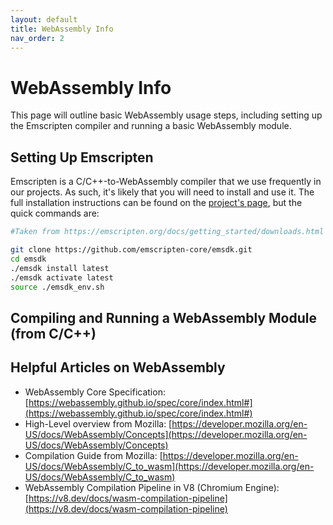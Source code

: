 ```yaml
---
layout: default
title: WebAssembly Info
nav_order: 2
---
```



# WebAssembly Info

This page will outline basic WebAssembly usage steps, including setting up the Emscripten compiler and running a basic WebAssembly module.

## Setting Up Emscripten
Emscripten is a C/C++-to-WebAssembly compiler that we use frequently in our projects. As such, it's likely that you will need to install and use it. The full installation instructions can be found on the [project's page](https://emscripten.org/docs/getting_started/downloads.html), but the quick commands are:

```sh
#Taken from https://emscripten.org/docs/getting_started/downloads.html

git clone https://github.com/emscripten-core/emsdk.git
cd emsdk
./emsdk install latest
./emsdk activate latest
source ./emsdk_env.sh
```

## Compiling and Running a WebAssembly Module (from C/C++)




## Helpful Articles on WebAssembly
- WebAssembly Core Specification: [https://webassembly.github.io/spec/core/index.html#](https://webassembly.github.io/spec/core/index.html#)
- High-Level overview from Mozilla: [https://developer.mozilla.org/en-US/docs/WebAssembly/Concepts](https://developer.mozilla.org/en-US/docs/WebAssembly/Concepts)
- Compilation Guide from Mozilla: [https://developer.mozilla.org/en-US/docs/WebAssembly/C_to_wasm](https://developer.mozilla.org/en-US/docs/WebAssembly/C_to_wasm)
- WebAssembly Compilation Pipeline in V8 (Chromium Engine): [https://v8.dev/docs/wasm-compilation-pipeline](https://v8.dev/docs/wasm-compilation-pipeline) 